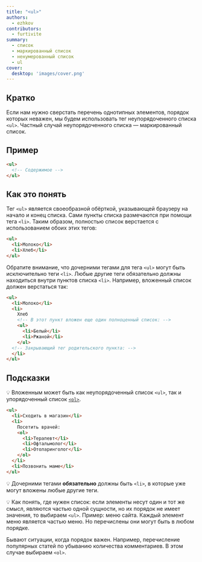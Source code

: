 ```yaml
---
title: "<ul>"
authors:
  - ezhkov
contributors:
  - furtivite
summary:
  - список
  - маркированный список
  - ненумерованный список
  - ul
cover:
  desktop: 'images/cover.png'
---
```


## Кратко

Если нам нужно сверстать перечень однотипных элементов, порядок которых неважен, мы будем использовать тег неупорядоченного списка `<ul>`. Частный случай неупорядоченного списка — маркированный список.

## Пример

```html
<ul>
  <!-- Содержимое -->
</ul>
```

## Как это понять

Тег `<ul>` является своеобразной обёрткой, указывающей браузеру на начало и конец списка. Сами пункты списка размечаются при помощи тега `<li>`. Таким образом, полностью список верстается с использованием обоих этих тегов:

```html
<ul>
  <li>Молоко</li>
  <li>Хлеб</li>
</ul>
```

Обратите внимание, что дочерними тегами для тега `<ul>` могут быть исключительно теги `<li>`. Любые другие теги обязательно должны находиться внутри пунктов списка `<li>`. Например, вложенный список должен верстаться так:

```html
<ul>
  <li>Молоко</li>
  <li>
    Хлеб
    <!-- В этот пункт вложен еще один полноценный список: -->
    <ul>
      <li>Белый</li>
      <li>Ржаной</li>
    </ul>
  <!-- Закрывающий тег родительского пункта: -->
  </li>
</ul>
```

## Подсказки

💡 Вложенным может быть как неупорядоченный список `<ul>`, так и упорядоченный список [`<ol>`](/html/doka/ol).

```html
<ul>
  <li>Сходить в магазин</li>
  <li>
    Посетить врачей:
    <ol>
      <li>Терапевт</li>
      <li>Офтальмолог</li>
      <li>Отоларинголог</li>
    </ol>
  </li>
  <li>Позвонить маме</li>
</ul>
```

💡 Дочерними тегами **обязательно** должны быть `<li>`, в которые уже могут вложены любые другие теги.

💡 Как понять, где нужен список: если элементы несут один и тот же смысл, являются частью одной сущности, но их порядок не имеет значения, то выбираем `<ul>`. Пример: меню сайта. Каждый элемент меню является частью меню. Но перечислены они могут быть в любом порядке.

Бывают ситуации, когда порядок важен. Например, перечисление популярных статей по убыванию количества комментариев. В этом случае выбираем `<ol>`.
